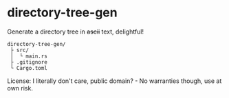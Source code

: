# directory-tree-gen
Generate a directory tree in ~~ascii~~ text, delightful!

```
directory-tree-gen/
 ├ src/
 │  └ main.rs
 ├ .gitignore
 └ Cargo.toml
```

License: I literally don't care, public domain? - No warranties though, use at own risk.
